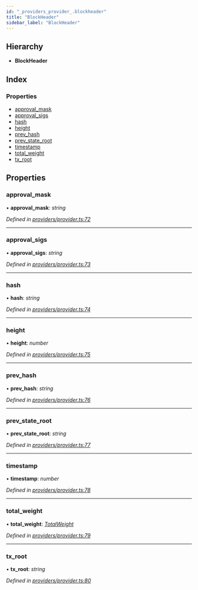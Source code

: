 ```yaml
---
id: "_providers_provider_.blockheader"
title: "BlockHeader"
sidebar_label: "BlockHeader"
---
```


## Hierarchy

* **BlockHeader**

## Index

### Properties

* [approval_mask](_providers_provider_.blockheader.md#approval_mask)
* [approval_sigs](_providers_provider_.blockheader.md#approval_sigs)
* [hash](_providers_provider_.blockheader.md#hash)
* [height](_providers_provider_.blockheader.md#height)
* [prev_hash](_providers_provider_.blockheader.md#prev_hash)
* [prev_state_root](_providers_provider_.blockheader.md#prev_state_root)
* [timestamp](_providers_provider_.blockheader.md#timestamp)
* [total_weight](_providers_provider_.blockheader.md#total_weight)
* [tx_root](_providers_provider_.blockheader.md#tx_root)

## Properties

###  approval_mask

• **approval_mask**: *string*

*Defined in [providers/provider.ts:72](https://github.com/nearprotocol/nearlib/blob/bae5ebc/src.ts/providers/provider.ts#L72)*

___

###  approval_sigs

• **approval_sigs**: *string*

*Defined in [providers/provider.ts:73](https://github.com/nearprotocol/nearlib/blob/bae5ebc/src.ts/providers/provider.ts#L73)*

___

###  hash

• **hash**: *string*

*Defined in [providers/provider.ts:74](https://github.com/nearprotocol/nearlib/blob/bae5ebc/src.ts/providers/provider.ts#L74)*

___

###  height

• **height**: *number*

*Defined in [providers/provider.ts:75](https://github.com/nearprotocol/nearlib/blob/bae5ebc/src.ts/providers/provider.ts#L75)*

___

###  prev_hash

• **prev_hash**: *string*

*Defined in [providers/provider.ts:76](https://github.com/nearprotocol/nearlib/blob/bae5ebc/src.ts/providers/provider.ts#L76)*

___

###  prev_state_root

• **prev_state_root**: *string*

*Defined in [providers/provider.ts:77](https://github.com/nearprotocol/nearlib/blob/bae5ebc/src.ts/providers/provider.ts#L77)*

___

###  timestamp

• **timestamp**: *number*

*Defined in [providers/provider.ts:78](https://github.com/nearprotocol/nearlib/blob/bae5ebc/src.ts/providers/provider.ts#L78)*

___

###  total_weight

• **total_weight**: *[TotalWeight](_providers_provider_.totalweight.md)*

*Defined in [providers/provider.ts:79](https://github.com/nearprotocol/nearlib/blob/bae5ebc/src.ts/providers/provider.ts#L79)*

___

###  tx_root

• **tx_root**: *string*

*Defined in [providers/provider.ts:80](https://github.com/nearprotocol/nearlib/blob/bae5ebc/src.ts/providers/provider.ts#L80)*
